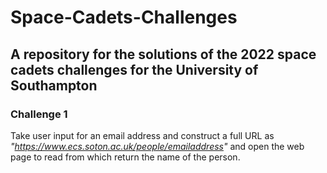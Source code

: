 # Space-Cadets-Challenges
## A repository for the solutions of the 2022 space cadets challenges for the University of Southampton

### Challenge 1
Take user input for an email address and construct a full URL as *"https://www.ecs.soton.ac.uk/people/emailaddress"* and open the web page to read from which return the name of the person.
